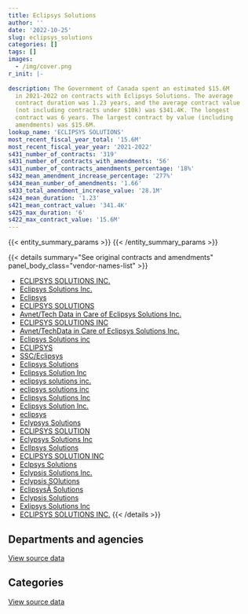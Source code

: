 ```yaml
---
title: Eclipsys Solutions
author: ''
date: '2022-10-25'
slug: eclipsys_solutions
categories: []
tags: []
images:
  - /img/cover.png
r_init: |-
  
description: The Government of Canada spent an estimated $15.6M
  in 2021-2022 on contracts with Eclipsys Solutions. The average
  contract duration was 1.23 years, and the average contract value
  (not including contracts under $10k) was $341.4K. The longest
  contract was 6 years. The largest contract by value (including
  amendments) was $15.6M.
lookup_name: 'ECLIPSYS SOLUTIONS'
most_recent_fiscal_year_total: '15.6M'
most_recent_fiscal_year_year: '2021-2022'
s431_number_of_contracts: '319'
s431_number_of_contracts_with_amendments: '56'
s431_number_of_contracts_amendments_percentage: '18%'
s432_mean_amendment_increase_percentage: '277%'
s434_mean_number_of_amendments: '1.66'
s433_total_amendment_increase_value: '28.1M'
s424_mean_duration: '1.23'
s421_mean_contract_value: '341.4K'
s425_max_duration: '6'
s422_max_contract_value: '15.6M'
---
```


<script src="/rmarkdown-libs/htmlwidgets/htmlwidgets.js"></script>
<link href="/rmarkdown-libs/datatables-css/datatables-crosstalk.css" rel="stylesheet" />
<script src="/rmarkdown-libs/datatables-binding/datatables.js"></script>
<script src="/rmarkdown-libs/jquery/jquery-3.6.0.min.js"></script>
<link href="/rmarkdown-libs/dt-core-bootstrap/css/dataTables.bootstrap.min.css" rel="stylesheet" />
<link href="/rmarkdown-libs/dt-core-bootstrap/css/dataTables.bootstrap.extra.css" rel="stylesheet" />
<script src="/rmarkdown-libs/dt-core-bootstrap/js/jquery.dataTables.min.js"></script>
<script src="/rmarkdown-libs/dt-core-bootstrap/js/dataTables.bootstrap.min.js"></script>
<link href="/rmarkdown-libs/crosstalk/css/crosstalk.min.css" rel="stylesheet" />
<script src="/rmarkdown-libs/crosstalk/js/crosstalk.min.js"></script>
<script src="/rmarkdown-libs/htmlwidgets/htmlwidgets.js"></script>
<link href="/rmarkdown-libs/datatables-css/datatables-crosstalk.css" rel="stylesheet" />
<script src="/rmarkdown-libs/datatables-binding/datatables.js"></script>
<script src="/rmarkdown-libs/jquery/jquery-3.6.0.min.js"></script>
<link href="/rmarkdown-libs/dt-core-bootstrap/css/dataTables.bootstrap.min.css" rel="stylesheet" />
<link href="/rmarkdown-libs/dt-core-bootstrap/css/dataTables.bootstrap.extra.css" rel="stylesheet" />
<script src="/rmarkdown-libs/dt-core-bootstrap/js/jquery.dataTables.min.js"></script>
<script src="/rmarkdown-libs/dt-core-bootstrap/js/dataTables.bootstrap.min.js"></script>
<link href="/rmarkdown-libs/crosstalk/css/crosstalk.min.css" rel="stylesheet" />
<script src="/rmarkdown-libs/crosstalk/js/crosstalk.min.js"></script>

{{< entity_summary_params >}}
{{< /entity_summary_params >}}

{{< details summary="See original contracts and amendments" panel_body_class="vendor-names-list" >}}
- [ECLIPSYS SOLUTIONS INC.](https://search.open.canada.ca/en/ct/?sort=contract_value_f%20desc&page=1&search_text=%22ECLIPSYS%20SOLUTIONS%20INC.%22)
- [Eclipsys Solutions Inc.](https://search.open.canada.ca/en/ct/?sort=contract_value_f%20desc&page=1&search_text=%22Eclipsys%20Solutions%20Inc.%22)
- [Eclipsys](https://search.open.canada.ca/en/ct/?sort=contract_value_f%20desc&page=1&search_text=%22Eclipsys%22)
- [ECLIPSYS SOLUTIONS](https://search.open.canada.ca/en/ct/?sort=contract_value_f%20desc&page=1&search_text=%22ECLIPSYS%20SOLUTIONS%22)
- [Avnet/Tech Data in Care of Eclipsys Solutions Inc.](https://search.open.canada.ca/en/ct/?sort=contract_value_f%20desc&page=1&search_text=%22Avnet%2fTech%20Data%20in%20Care%20of%20Eclipsys%20Solutions%20Inc.%22)
- [ECLIPSYS SOLUTIONS INC](https://search.open.canada.ca/en/ct/?sort=contract_value_f%20desc&page=1&search_text=%22ECLIPSYS%20SOLUTIONS%20INC%22)
- [Avnet/TechData in Care of Eclipsys Solutions Inc.](https://search.open.canada.ca/en/ct/?sort=contract_value_f%20desc&page=1&search_text=%22Avnet%2fTechData%20in%20Care%20of%20Eclipsys%20Solutions%20Inc.%22)
- [Eclipsys Solutions inc](https://search.open.canada.ca/en/ct/?sort=contract_value_f%20desc&page=1&search_text=%22Eclipsys%20Solutions%20inc%22)
- [ECLIPSYS](https://search.open.canada.ca/en/ct/?sort=contract_value_f%20desc&page=1&search_text=%22ECLIPSYS%22)
- [SSC/Eclipsys](https://search.open.canada.ca/en/ct/?sort=contract_value_f%20desc&page=1&search_text=%22SSC%2fEclipsys%22)
- [Eclipsys Solutions](https://search.open.canada.ca/en/ct/?sort=contract_value_f%20desc&page=1&search_text=%22Eclipsys%20Solutions%22)
- [Eclipsys Solution Inc](https://search.open.canada.ca/en/ct/?sort=contract_value_f%20desc&page=1&search_text=%22Eclipsys%20Solution%20Inc%22)
- [eclipsys solutions inc.](https://search.open.canada.ca/en/ct/?sort=contract_value_f%20desc&page=1&search_text=%22eclipsys%20solutions%20inc.%22)
- [eclipsys solutions inc](https://search.open.canada.ca/en/ct/?sort=contract_value_f%20desc&page=1&search_text=%22eclipsys%20solutions%20inc%22)
- [Eclipsys Solutions Inc](https://search.open.canada.ca/en/ct/?sort=contract_value_f%20desc&page=1&search_text=%22Eclipsys%20Solutions%20Inc%22)
- [Eclipsys Solution Inc.](https://search.open.canada.ca/en/ct/?sort=contract_value_f%20desc&page=1&search_text=%22Eclipsys%20Solution%20Inc.%22)
- [eclipsys](https://search.open.canada.ca/en/ct/?sort=contract_value_f%20desc&page=1&search_text=%22eclipsys%22)
- [Eclypsys Solutions](https://search.open.canada.ca/en/ct/?sort=contract_value_f%20desc&page=1&search_text=%22Eclypsys%20Solutions%22)
- [ECLIPSYS SOLUTION](https://search.open.canada.ca/en/ct/?sort=contract_value_f%20desc&page=1&search_text=%22ECLIPSYS%20SOLUTION%22)
- [Eclypsys Solutions Inc](https://search.open.canada.ca/en/ct/?sort=contract_value_f%20desc&page=1&search_text=%22Eclypsys%20Solutions%20Inc%22)
- [Ecllpsys Solutions](https://search.open.canada.ca/en/ct/?sort=contract_value_f%20desc&page=1&search_text=%22Ecllpsys%20Solutions%22)
- [ECLIPSYS SOLUTION INC](https://search.open.canada.ca/en/ct/?sort=contract_value_f%20desc&page=1&search_text=%22ECLIPSYS%20SOLUTION%20INC%22)
- [Eclpsys Solutions](https://search.open.canada.ca/en/ct/?sort=contract_value_f%20desc&page=1&search_text=%22Eclpsys%20Solutions%22)
- [Eclypsis Solutions Inc.](https://search.open.canada.ca/en/ct/?sort=contract_value_f%20desc&page=1&search_text=%22Eclypsis%20Solutions%20Inc.%22)
- [Eclypsis SOlutions](https://search.open.canada.ca/en/ct/?sort=contract_value_f%20desc&page=1&search_text=%22Eclypsis%20SOlutions%22)
- [EclipsysÂ Solutions](https://search.open.canada.ca/en/ct/?sort=contract_value_f%20desc&page=1&search_text=%22Eclipsys%c3%82%c2%a0Solutions%22)
- [Eclypsis Solutions](https://search.open.canada.ca/en/ct/?sort=contract_value_f%20desc&page=1&search_text=%22Eclypsis%20Solutions%22)
- [Exlipsys Solutions Inc](https://search.open.canada.ca/en/ct/?sort=contract_value_f%20desc&page=1&search_text=%22Exlipsys%20Solutions%20Inc%22)
- [ECLIPSYS SOLUTIONS INC.](https://search.open.canada.ca/en/ct/?sort=contract_value_f%20desc&page=1&search_text=%22ECLIPSYS%20%20SOLUTIONS%20INC.%22)
{{< /details >}}

## Departments and agencies

<div id="htmlwidget-1" style="width:100%;height:auto;" class="datatables html-widget"></div>
<script type="application/json" data-for="htmlwidget-1">{"x":{"style":"bootstrap","filter":"none","vertical":false,"data":[["<a href=\"/departments/aandc-aadnc/\">Crown-Indigenous Relations and Northern Affairs Canada<\/a>","<a href=\"/departments/cas-satj/\">Courts Administration Service<\/a>","<a href=\"/departments/cbsa-asfc/\">Canada Border Services Agency<\/a>","<a href=\"/departments/chrc-ccdp/\">Canadian Human Rights Commission<\/a>","<a href=\"/departments/cic/\">Immigration, Refugees and Citizenship Canada<\/a>","<a href=\"/departments/cra-arc/\">Canada Revenue Agency<\/a>","<a href=\"/departments/csc-scc/\">Correctional Service of Canada<\/a>","<a href=\"/departments/csps-efpc/\">Canada School of Public Service<\/a>","<a href=\"/departments/dfo-mpo/\">Fisheries and Oceans Canada<\/a>","<a href=\"/departments/dnd-mdn/\">National Defence<\/a>","<a href=\"/departments/esdc-edsc/\">Employment and Social Development Canada<\/a>","<a href=\"/departments/ic/\">Innovation, Science and Economic Development Canada<\/a>","<a href=\"/departments/isc-sac/\">Indigenous Services Canada<\/a>","<a href=\"/departments/lac-bac/\">Library and Archives Canada<\/a>","<a href=\"/departments/mgerc-ceegm/\">Military Grievances External Review Committee<\/a>","<a href=\"/departments/nfb-onf/\">National Film Board<\/a>","<a href=\"/departments/nrc-cnrc/\">National Research Council Canada<\/a>","<a href=\"/departments/nrcan-rncan/\">Natural Resources Canada<\/a>","<a href=\"/departments/pco-bcp/\">Privy Council Office<\/a>","<a href=\"/departments/phac-aspc/\">Public Health Agency of Canada<\/a>","<a href=\"/departments/ps-sp/\">Public Safety Canada<\/a>","<a href=\"/departments/pwgsc-tpsgc/\">Public Services and Procurement Canada<\/a>","<a href=\"/departments/rcmp-grc/\">Royal Canadian Mounted Police<\/a>","<a href=\"/departments/ssc-spc/\">Shared Services Canada<\/a>","<a href=\"/departments/statcan/\">Statistics Canada<\/a>","<a href=\"/departments/tbs-sct/\">Treasury Board of Canada Secretariat<\/a>","<a href=\"/departments/vac-acc/\">Veterans Affairs Canada<\/a>"],[1022.29,226888.09,null,null,24460.51,398114.3,136454.02,11872.02,45928.61,3141626.99,77704.88,35118.67,712.47,210290.44,null,6114.42,null,16176.52,52558.87,496751.17,81189.49,1830348.88,1608937.16,10333990.92,59362.09,248509.73,null],[34112.81,76756.33,309736.68,7293.43,34950.71,564293.31,155577.52,10553.67,40956.42,410826.49,142820.37,null,17913.48,null,null,null,6316.04,15917.71,57377.53,null,null,1406554.7,1594147.88,6863863.22,146317.82,null,null],[null,null,380740.27,12162.11,65222.4,1368601.68,63137.15,10855.48,34052.85,889891.74,null,53282.63,null,null,null,null,147374.22,15916.3,56562.83,null,null,2022006.15,816396.87,9272076.78,5824.55,null,null],[null,null,670180.44,4312.88,71214.38,1316440.91,101906.71,10855.48,43181.65,639273.02,null,537010.03,null,null,32938.04,null,null,17256.31,56562.83,null,null,1840429.64,null,10136483.09,134277.11,null,456.61]],"container":"<table class=\"table table-striped table-hover row-border order-column display\">\n  <thead>\n    <tr>\n      <th>Department<\/th>\n      <th>2018-2019<\/th>\n      <th>2019-2020<\/th>\n      <th>2020-2021<\/th>\n      <th>2021-2022<\/th>\n    <\/tr>\n  <\/thead>\n<\/table>","options":{"order":[[4,"desc"]],"pageLength":10,"autoWidth":true,"columnDefs":[{"targets":1,"render":"function(data, type, row, meta) {\n    return type !== 'display' ? data : DTWidget.formatCurrency(data, \"$\", 2, 3, \",\", \".\", true, null);\n  }"},{"targets":2,"render":"function(data, type, row, meta) {\n    return type !== 'display' ? data : DTWidget.formatCurrency(data, \"$\", 2, 3, \",\", \".\", true, null);\n  }"},{"targets":3,"render":"function(data, type, row, meta) {\n    return type !== 'display' ? data : DTWidget.formatCurrency(data, \"$\", 2, 3, \",\", \".\", true, null);\n  }"},{"targets":4,"render":"function(data, type, row, meta) {\n    return type !== 'display' ? data : DTWidget.formatCurrency(data, \"$\", 2, 3, \",\", \".\", true, null);\n  }"},{"width":"16%","targets":[1,2,3,4]},{"className":"dt-right","targets":[1,2,3,4]}],"orderClasses":false}},"evals":["options.columnDefs.0.render","options.columnDefs.1.render","options.columnDefs.2.render","options.columnDefs.3.render"],"jsHooks":[]}</script>
<p class="text-right">
<a href="https://github.com/GoC-Spending/contracts-data/tree/main/data/out/vendors/eclipsys_solutions/summary_by_fiscal_year_by_department.csv" class="source-data-link btn btn-link">View source data</a>
</p>

## Categories

<div id="htmlwidget-2" style="width:100%;height:auto;" class="datatables html-widget"></div>
<script type="application/json" data-for="htmlwidget-2">{"x":{"style":"bootstrap","filter":"none","vertical":false,"data":[["<a href=\"/categories/other/\">(Other)<\/a>","<a href=\"/categories/defence/\">Defence<\/a>","<a href=\"/categories/professional_services/\">Professional services<\/a>","<a href=\"/categories/information_technology/\">Information technology<\/a>","<a href=\"/categories/industrial_products_and_services/\">Industrial products and services<\/a>"],[92746.96,3141626.99,null,15784813.84,24944.75],[null,410826.49,null,11485459.63,null],[null,889891.74,null,14324212.27,null],[null,639273.02,10669.01,14962837.1,null]],"container":"<table class=\"table table-striped table-hover row-border order-column display\">\n  <thead>\n    <tr>\n      <th>Category<\/th>\n      <th>2018-2019<\/th>\n      <th>2019-2020<\/th>\n      <th>2020-2021<\/th>\n      <th>2021-2022<\/th>\n    <\/tr>\n  <\/thead>\n<\/table>","options":{"order":[[4,"desc"]],"dom":"t","pageLength":30,"autoWidth":true,"columnDefs":[{"targets":1,"render":"function(data, type, row, meta) {\n    return type !== 'display' ? data : DTWidget.formatCurrency(data, \"$\", 2, 3, \",\", \".\", true, null);\n  }"},{"targets":2,"render":"function(data, type, row, meta) {\n    return type !== 'display' ? data : DTWidget.formatCurrency(data, \"$\", 2, 3, \",\", \".\", true, null);\n  }"},{"targets":3,"render":"function(data, type, row, meta) {\n    return type !== 'display' ? data : DTWidget.formatCurrency(data, \"$\", 2, 3, \",\", \".\", true, null);\n  }"},{"targets":4,"render":"function(data, type, row, meta) {\n    return type !== 'display' ? data : DTWidget.formatCurrency(data, \"$\", 2, 3, \",\", \".\", true, null);\n  }"},{"width":"16%","targets":[1,2,3,4]},{"className":"dt-right","targets":[1,2,3,4]}],"orderClasses":false,"lengthMenu":[10,25,30,50,100]}},"evals":["options.columnDefs.0.render","options.columnDefs.1.render","options.columnDefs.2.render","options.columnDefs.3.render"],"jsHooks":[]}</script>
<p class="text-right">
<a href="https://github.com/GoC-Spending/contracts-data/tree/main/data/out/vendors/eclipsys_solutions/summary_by_fiscal_year_by_category.csv" class="source-data-link btn btn-link">View source data</a>
</p>
